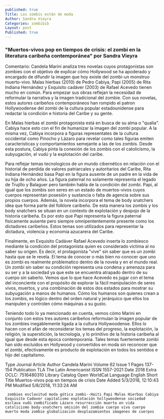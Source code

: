 ```yaml
---
published: true
Title: Los zombis están de moda
Author: Sandra Vieyra
Categories: zombibib
Layout: post
Published: true
---
```

### "Muertos-vivos pop en tiempos de crisis: el zombi en la literatura caribeña contemporánea" por Sandra Vieyra

Comentario: Candela Marini analiza tres novelas cuyos protagonistas son zombies con el objetivo de explicar cómo Hollywood se ha apoderado y encargado de difundir la imagen que hoy existe del zombi-un monstruo muerto-vivo.
Malas hierbas (2010) de Pedro Cabiya, Papi (2005) de Rita Indiana Hernández y Exquisito cadáver (2003) de Rafael Acevedo tienen mucho en común. Para empezar sus obras reflejan la necesidad de reformular la narrativa y la imagen tradicional del zombie. Con sus novelas, estos autores caribeños contemporáneos han rompido el patron Hollywoodense del zombi de la cultura popular estadounidense para redactar la condición e historia del Caribe y su gente.
 
En Malas hierbas el zombi protagonista está en busca de su alma o "qualia". Cabiya hace esto con el fin de humanizar la imagen del zombi popular. A la misma vez, Cabiya incorpora a figuras representates de la cultura occidental como Pinocho y Lázaro para revelar como tales figuras emiten caracteristicas y comportamientos semejante a las de los zombis. Desde esta postura, Cabiya pinta la conexión de los zombis con el catolicismo, la subyugación, el vudú y la explotación del caribe.

 
Para reflejar temas tecnologícos de un mundo cibernético en relación con el historial de perdida de valores patriarcales y autoritarios del Caribe, Rita Indiana Hernández basa Papi en la figura ausente de un padre en la vida de su hija de ocho años. La figura paternal no solamente representa el legado de Trujillo y Balaguer pero también habla de la condición del zombi. Papi, al igual que los zombis son seres en un estado de muertos-vivos cuyos cuerpos representan posesión y sustancia o falta de agencia sobre sus propios cuerpos. Además, la novela incorpora el tema de body snatchers idea que forma parte del folklore caribeño. De esta manera los zombis y los body snatchers se situan en un contexto de explotación y despojo de la historia caribeña. Es por esto que Papi representa la figura paternal fisicamente ausente pero siempre omnipententemente presente como los dictadores caribeños. Estos temas son utilizados para representar la dictadura, violencia y economía azucarera del Caribe.

 
Finalmente, en Exquisito Cadáver Rafael Acevedo inserta lo zombiesco mediante la condición del protagonista quien es considerado víctima al no saber su origen. Es decir, el protagonista "vive" sin saber que es un zombi hasta que se le revela.
El tema de conocer o más bien no conocer que uno es zombi es realmente problematico dentro de la novela y en el mundo real. Un zombi sin saber su condición representa una condena y amenaza para su ser y a la sociedad ya que este se encuentra atrapado dentro de su cuerpo sin saberlo.
Vemos que lo que hace Acevedo es jugar con el tema del inconciente con el propósito de explorar la fácil manipulación de seres vivos, muertos, y una combinación de estos dos estados para mostrar su subyugación a manos de humanos. Cómo los humanos son quienes crean a los zombis, es lógico dentro del orden natural y jerárquico que ellos los manipulen y controlen cómo máquinas a su gusto.

Teniendo todo lo ya mencionado en cuenta, vemos cómo Marini en conjunto con estos tres autores caribeños reformulan la imagen popular de los zombies inegablemente ligada a la cultura Hollywoodense. Ellos lo hacen con el afán de reconsiderar los temas del progreso, la explotación, la religión, la superstición, la tecnología, y lo primitivo de la historia caribeña al igual que desde esta época contemporania. Tales temas fuertemente zombi han sido excluidos en Hollywood y convertidos en moda sin reconocer que el zombi, efectivamente es producto de explotación en todos los sentidos e hijo del capitalismo.

Type 	Journal Article
Author 	Candela Marini
Volume 	62
Issue 	1
Pages 	137-154
Publication 	TLA The Latin Americanist
ISSN 	1557-2021
Date 	2018
Extra 	OCLC: 7516480310
Library Catalog 	Open WorldCat
Language 	English
Short Title 	Muertos-vivos pop en tiempos de crisis
Date Added 	5/3/2018, 12:10:43 PM
Modified 	5/8/2018, 11:33:24 AM

     zombies esclavitud moda gótica zombi--Haiti Papi Malas Hierbas Cabiya Exquisito Cadaver capitalismo explotación hollywoodense sociedad esclava vudú zombificado Lázaro resurrección muerto en vida catolicismo body-snatchers omisión del zombie cuerpo vivo cuerpo muerto moda zombie globalización desplazamientos imagenes de cuerpos
